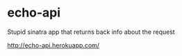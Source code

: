 echo-api
========

Stupid sinatra app that returns back info about the request 

http://echo-api.herokuapp.com/ 
